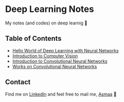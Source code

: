 # Deep Learning Notes
My notes (and codes) on deep learnig :dizzy:

## Table of Contents
* [Hello World of Deep Learning with Neural Networks](https://github.com/asmaamirkhan/DeepLearningNotes/tree/master/0-HelloWorld)
* [Introduction to Computer Vision](https://github.com/asmaamirkhan/DeepLearningNotes/tree/master/1-Intro2ComputerVision)
* [Introduction to Convolutional Neural Networks](https://github.com/asmaamirkhan/DeepLearningNotes/tree/master/2-Intro2CNN)
* [Works on Convolutional Neural Networks](https://github.com/asmaamirkhan/DeepLearningNotes/tree/master/3-CNNWorks)

## Contact
Find me on [LinkedIn](https://www.linkedin.com/in/asmaa-mirkhan/) and feel free to mail me, [Asmaa](mailto:asmaamirkhan.am@gmail.com) :raising_hand:
